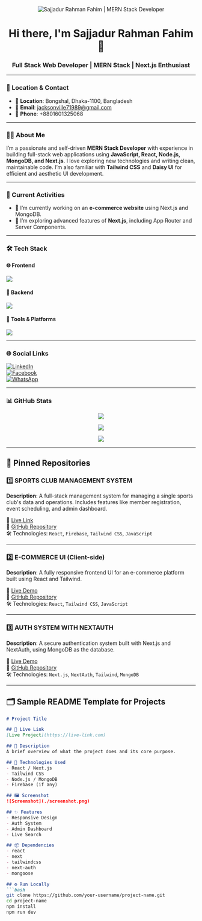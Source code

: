 <!-- Banner Image -->
<p align="center">
  <img  src="https://i.ibb.co.com/zvC26BY/photo-2025-08-07-20-19-28.jpg" alt="Sajjadur Rahman Fahim | MERN Stack Developer" />
</p>

<h1 align="center">Hi there, I'm Sajjadur Rahman Fahim 👋</h1>
<h3 align="center">Full Stack Web Developer | MERN Stack | Next.js Enthusiast</h3>

---

### 📍 Location & Contact
- 📍 **Location**: Bongshal, Dhaka-1100, Bangladesh  
- 📧 **Email**: jacksonville71989@gmail.com  
- 📱 **Phone**: +8801601325068

---

### 👨‍💻 About Me
I’m a passionate and self-driven **MERN Stack Developer** with experience in building full-stack web applications using **JavaScript, React, Node.js, MongoDB, and Next.js**. I love exploring new technologies and writing clean, maintainable code. I’m also familiar with **Tailwind CSS** and **Daisy UI** for efficient and aesthetic UI development.

---

### 🚀 Current Activities
- 🔭 I’m currently working on an **e-commerce website** using Next.js and MongoDB.
- 🌱 I’m exploring advanced features of **Next.js**, including App Router and Server Components.

---

### 🛠 Tech Stack

#### 🌐 Frontend
<p>
  <img src="https://skillicons.dev/icons?i=html,css,js,react,nextjs,tailwind" />
</p>

#### 💾 Backend
<p>
  <img src="https://skillicons.dev/icons?i=nodejs,express,mongodb" />
</p>

#### 🧰 Tools & Platforms
<p>
  <img src="https://skillicons.dev/icons?i=git,github,vercel,postman,vscode" />
</p>

---

### 🌐 Social Links
[![LinkedIn](https://img.shields.io/badge/LinkedIn-blue?style=flat&logo=linkedin)](https://www.linkedin.com/in/sajjadur-rahman-fahim-9384b3379)  
[![Facebook](https://img.shields.io/badge/Facebook-1877f2?style=flat&logo=facebook&logoColor=white)](https://www.facebook.com/share/16wnF78psi/?mibextid=wwXIfr)  
[![WhatsApp](https://img.shields.io/badge/WhatsApp-25D366?style=flat&logo=whatsapp&logoColor=white)](https://wa.me/8801601325068)

---

### 📊 GitHub Stats

<p align="center">
  <img src="https://github-readme-stats.vercel.app/api?username=Siiwowowow&show_icons=true&theme=react" />
</p>

<p align="center">
  <img src="https://streak-stats.demolab.com?user=Siiwowowow&theme=react" />
</p>

<p align="center">
  <img src="https://github-readme-stats.vercel.app/api/top-langs/?username=Siiwowowow&layout=compact&theme=react" />
</p>

---

## 📌 Pinned Repositories

### 1️⃣ SPORTS CLUB MANAGEMENT SYSTEM

**Description**: A full-stack management system for managing a single sports club's data and operations. Includes features like member registration, event scheduling, and admin dashboard.

🔗 [Live Link](https://a-12-sport-org.web.app)  
📁 [GitHub Repository](https://github.com/Siiwowowow/SPORTS-CLUB-MANAGEMENT-SYSTEM)  
🛠 Technologies: `React`, `Firebase`, `Tailwind CSS`, `JavaScript`

---

### 2️⃣ E-COMMERCE UI (Client-side)

**Description**: A fully responsive frontend UI for an e-commerce platform built using React and Tailwind.

🔗 [Live Demo](https://your-ecommerce-ui.vercel.app)  
📁 [GitHub Repository](https://github.com/Siiwowowow/ecommerce-ui)  
🛠 Technologies: `React`, `Tailwind CSS`, `JavaScript`

---

### 3️⃣ AUTH SYSTEM WITH NEXTAUTH

**Description**: A secure authentication system built with Next.js and NextAuth, using MongoDB as the database.

🔗 [Live Demo](https://your-auth-app.vercel.app)  
📁 [GitHub Repository](https://github.com/Siiwowowow/nextauth-auth-system)  
🛠 Technologies: `Next.js`, `NextAuth`, `Tailwind`, `MongoDB`

---

## 🗂 Sample README Template for Projects

```md
# Project Title

## 🔗 Live Link
[Live Project](https://live-link.com)

## 📄 Description
A brief overview of what the project does and its core purpose.

## 🧪 Technologies Used
- React / Next.js
- Tailwind CSS
- Node.js / MongoDB
- Firebase (if any)

## 🖼 Screenshot
![Screenshot](./screenshot.png)

## ✨ Features
- Responsive Design
- Auth System
- Admin Dashboard
- Live Search

## 📦 Dependencies
- react
- next
- tailwindcss
- next-auth
- mongoose

## ⚙️ Run Locally
```bash
git clone https://github.com/your-username/project-name.git
cd project-name
npm install
npm run dev
